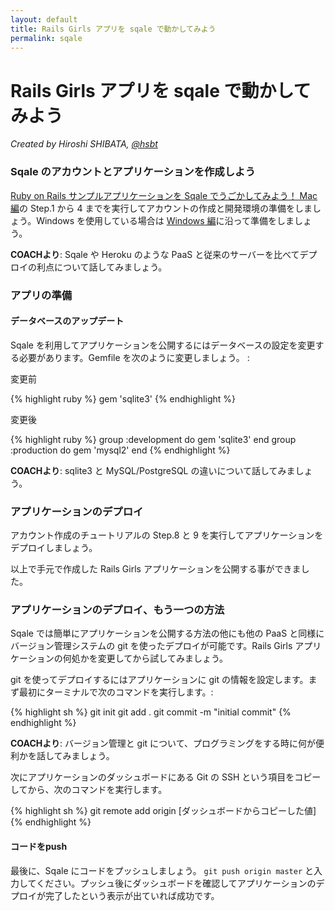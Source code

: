 ```yaml
---
layout: default
title: Rails Girls アプリを sqale で動かしてみよう
permalink: sqale
---
```


# Rails Girls アプリを sqale で動かしてみよう

*Created by Hiroshi SHIBATA, [@hsbt](https://twitter.com/hsbt)*

### Sqale のアカウントとアプリケーションを作成しよう

[Ruby on Rails サンプルアプリケーションを Sqale でうごかしてみよう！ Mac 編](https://sqale.jp/support/manual/sample-rails-sftp-mac)の Step.1 から 4 までを実行してアカウントの作成と開発環境の準備をしましょう。Windows を使用している場合は [Windows 編](https://sqale.jp/support/manual/sample-rails-sftp-win)に沿って準備をしましょう。

__COACHより__: Sqale や Heroku のような PaaS と従来のサーバーを比べてデプロイの利点について話してみましょう。

### アプリの準備

#### データベースのアップデート

Sqale を利用してアプリケーションを公開するにはデータベースの設定を変更する必要があります。Gemfile を次のように変更しましょう。 :

変更前

{% highlight ruby %}
gem 'sqlite3'
{% endhighlight %}

変更後

{% highlight ruby %}
group :development do
  gem 'sqlite3'
end
group :production do
  gem 'mysql2'
end
{% endhighlight %}

__COACHより__: sqlite3 と MySQL/PostgreSQL の違いについて話してみましょう。

### アプリケーションのデプロイ

アカウント作成のチュートリアルの Step.8 と 9 を実行してアプリケーションをデプロイしましょう。

以上で手元で作成した Rails Girls アプリケーションを公開する事ができました。

### アプリケーションのデプロイ、もう一つの方法

Sqale では簡単にアプリケーションを公開する方法の他にも他の PaaS と同様にバージョン管理システムの git を使ったデプロイが可能です。Rails Girls アプリケーションの何処かを変更してから試してみましょう。

git を使ってデプロイするにはアプリケーションに git の情報を設定します。まず最初にターミナルで次のコマンドを実行します。:

{% highlight sh %}
git init
git add .
git commit -m "initial commit"
{% endhighlight %}

__COACHより__: バージョン管理と git について、プログラミングをする時に何が便利かを話してみましょう。

次にアプリケーションのダッシュボードにある Git の SSH という項目をコピーしてから、次のコマンドを実行します。

{% highlight sh %}
git remote add origin [ダッシュボードからコピーした値]
{% endhighlight %}

#### コードをpush

最後に、Sqale にコードをプッシュしましょう。 `git push origin master` と入力してください。プッシュ後にダッシュボードを確認してアプリケーションのデプロイが完了したという表示が出ていれば成功です。